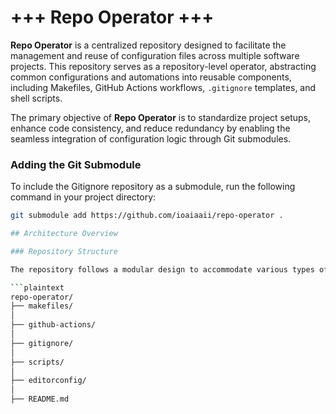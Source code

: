 # +++ Repo Operator +++

**Repo Operator** is a centralized repository designed to facilitate the management and reuse of configuration files across multiple software projects. This repository serves as a repository-level operator, abstracting common configurations and automations into reusable components, including Makefiles, GitHub Actions workflows, `.gitignore` templates, and shell scripts.

The primary objective of **Repo Operator** is to standardize project setups, enhance code consistency, and reduce redundancy by enabling the seamless integration of configuration logic through Git submodules.


### Adding the Git Submodule

To include the Gitignore repository as a submodule, run the following command in your project directory:

```bash
git submodule add https://github.com/ioaiaaii/repo-operator .

## Architecture Overview

### Repository Structure

The repository follows a modular design to accommodate various types of configuration files that can be used across different projects. Each module contains documented, reusable configurations, making integration as effortless as possible.

```plaintext
repo-operator/
├── makefiles/
│
├── github-actions/
│
├── gitignore/
│
├── scripts/
│
├── editorconfig/
│
├── README.md
```
